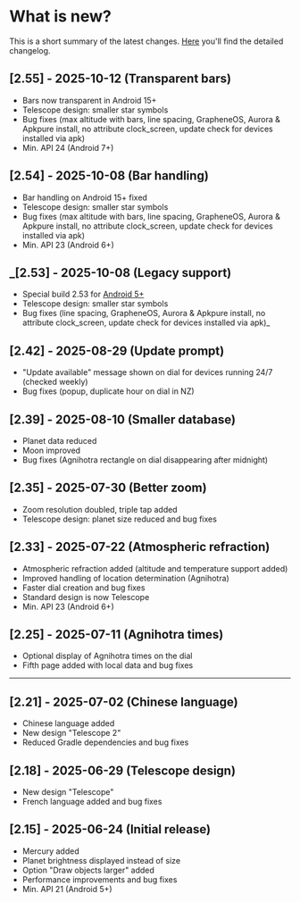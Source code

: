 # What is new?
This is a short summary of the latest changes. [Here](./CHANGELOG.md) you'll find the detailed changelog.

## [2.55] - 2025-10-12 (Transparent bars) 
- Bars now transparent in Android 15+
- Telescope design: smaller star symbols
- Bug fixes (max altitude with bars, line spacing, GrapheneOS, Aurora & Apkpure install, no attribute clock_screen, update check for devices installed via apk)
- Min. API 24 (Android 7+)

## [2.54] - 2025-10-08 (Bar handling) 
- Bar handling on Android 15+ fixed
- Telescope design: smaller star symbols
- Bug fixes (max altitude with bars, line spacing, GrapheneOS, Aurora & Apkpure install, no attribute clock_screen, update check for devices installed via apk)
- Min. API 23 (Android 6+)

## _[2.53] - 2025-10-08 (Legacy support) 
- Special build 2.53 for [Android 5+](https://github.com/gaxmann/suhr/releases/tag/v2.xxx) 
- Telescope design: smaller star symbols
- Bug fixes (line spacing, GrapheneOS, Aurora & Apkpure install, no attribute clock_screen, update check for devices installed via apk)_

## [2.42] - 2025-08-29 (Update prompt) 

- "Update available" message shown on dial for devices running 24/7 (checked weekly)
- Bug fixes (popup, duplicate hour on dial in NZ)
  
## [2.39] - 2025-08-10 (Smaller database) 

- Planet data reduced 
- Moon improved
- Bug fixes (Agnihotra rectangle on dial disappearing after midnight)

## [2.35] - 2025-07-30 (Better zoom)

- Zoom resolution doubled, triple tap added
- Telescope design: planet size reduced and bug fixes

## [2.33] - 2025-07-22 (Atmospheric refraction)

- Atmospheric refraction added (altitude and temperature support added)
- Improved handling of location determination (Agnihotra)
- Faster dial creation and bug fixes
- Standard design is now Telescope
- Min. API 23 (Android 6+)

## [2.25] - 2025-07-11 (Agnihotra times)

- Optional display of Agnihotra times on the dial
- Fifth page added with local data and bug fixes

---------

## [2.21] - 2025-07-02 (Chinese language)

- Chinese language added
- New design "Telescope 2"
- Reduced Gradle dependencies and bug fixes
  
## [2.18] - 2025-06-29 (Telescope design)

- New design "Telescope"
- French language added and bug fixes

## [2.15] - 2025-06-24 (Initial release)

- Mercury added
- Planet brightness displayed instead of size
- Option "Draw objects larger" added
- Performance improvements and bug fixes
- Min. API 21 (Android 5+)



